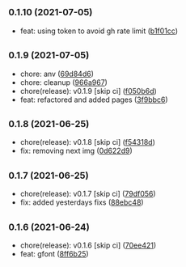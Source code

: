 ## <small>0.1.10 (2021-07-05)</small>

* feat: using token to avoid gh rate limit ([b1f01cc](https://github.com/simonecorsi/simonecorsi.dev/commit/b1f01cc))



## <small>0.1.9 (2021-07-05)</small>

* chore: anv ([69d84d6](https://github.com/simonecorsi/simonecorsi.dev/commit/69d84d6))
* chore: cleanup ([966a967](https://github.com/simonecorsi/simonecorsi.dev/commit/966a967))
* chore(release): v0.1.9 [skip ci] ([f050b6d](https://github.com/simonecorsi/simonecorsi.dev/commit/f050b6d))
* feat: refactored and added pages ([3f9bbc6](https://github.com/simonecorsi/simonecorsi.dev/commit/3f9bbc6))



## <small>0.1.8 (2021-06-25)</small>

* chore(release): v0.1.8 [skip ci] ([f54318d](https://github.com/simonecorsi/simonecorsi.dev/commit/f54318d))
* fix: removing next img ([0d622d9](https://github.com/simonecorsi/simonecorsi.dev/commit/0d622d9))



## <small>0.1.7 (2021-06-25)</small>

* chore(release): v0.1.7 [skip ci] ([79df056](https://github.com/simonecorsi/simonecorsi.dev/commit/79df056))
* fix: added yesterdays fixs ([88ebc48](https://github.com/simonecorsi/simonecorsi.dev/commit/88ebc48))



## <small>0.1.6 (2021-06-24)</small>

* chore(release): v0.1.6 [skip ci] ([70ee421](https://github.com/simonecorsi/simonecorsi.dev/commit/70ee421))
* feat: gfont ([8ff6b25](https://github.com/simonecorsi/simonecorsi.dev/commit/8ff6b25))



